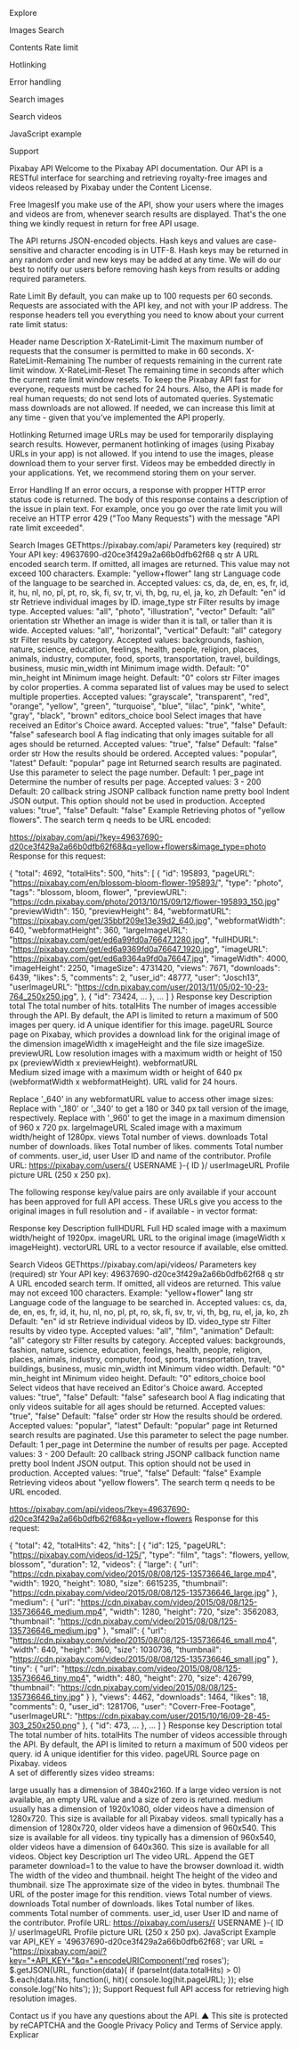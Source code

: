 Explore 


Images
Search

Contents
Rate limit

Hotlinking

Error handling

Search images

Search videos

JavaScript example

Support

Pixabay API
Welcome to the Pixabay API documentation. Our API is a RESTful interface for searching and retrieving royalty-free images and videos released by Pixabay under the Content License.


Free ImagesIf you make use of the API, show your users where the images and videos are from, whenever search results are displayed. That's the one thing we kindly request in return for free API usage.

The API returns JSON-encoded objects. Hash keys and values are case-sensitive and character encoding is in UTF-8. Hash keys may be returned in any random order and new keys may be added at any time. We will do our best to notify our users before removing hash keys from results or adding required parameters.

Rate Limit
By default, you can make up to 100 requests per 60 seconds. Requests are associated with the API key, and not with your IP address. The response headers tell you everything you need to know about your current rate limit status:

Header name	Description
X-RateLimit-Limit	The maximum number of requests that the consumer is permitted to make in 60 seconds.
X-RateLimit-Remaining	The number of requests remaining in the current rate limit window.
X-RateLimit-Reset	The remaining time in seconds after which the current rate limit window resets.
To keep the Pixabay API fast for everyone, requests must be cached for 24 hours. Also, the API is made for real human requests; do not send lots of automated queries. Systematic mass downloads are not allowed. If needed, we can increase this limit at any time - given that you've implemented the API properly.

Hotlinking
Returned image URLs may be used for temporarily displaying search results. However, permanent hotlinking of images (using Pixabay URLs in your app) is not allowed. If you intend to use the images, please download them to your server first. Videos may be embedded directly in your applications. Yet, we recommend storing them on your server.

Error Handling
If an error occurs, a response with propper HTTP error status code is returned. The body of this response contains a description of the issue in plain text. For example, once you go over the rate limit you will receive an HTTP error 429 ("Too Many Requests") with the message "API rate limit exceeded".

Search Images
GEThttps://pixabay.com/api/
Parameters
key (required)	str	Your API key: 49637690-d20ce3f429a2a66b0dfb62f68
q	str	A URL encoded search term. If omitted, all images are returned. This value may not exceed 100 characters.
Example: "yellow+flower"
lang	str	Language code of the language to be searched in.
Accepted values: cs, da, de, en, es, fr, id, it, hu, nl, no, pl, pt, ro, sk, fi, sv, tr, vi, th, bg, ru, el, ja, ko, zh
Default: "en"
id	str	Retrieve individual images by ID.
image_type	str	Filter results by image type.
Accepted values: "all", "photo", "illustration", "vector"
Default: "all"
orientation	str	Whether an image is wider than it is tall, or taller than it is wide.
Accepted values: "all", "horizontal", "vertical"
Default: "all"
category	str	Filter results by category.
Accepted values: backgrounds, fashion, nature, science, education, feelings, health, people, religion, places, animals, industry, computer, food, sports, transportation, travel, buildings, business, music
min_width	int	Minimum image width.
Default: "0"
min_height	int	Minimum image height.
Default: "0"
colors	str	Filter images by color properties. A comma separated list of values may be used to select multiple properties.
Accepted values: "grayscale", "transparent", "red", "orange", "yellow", "green", "turquoise", "blue", "lilac", "pink", "white", "gray", "black", "brown"
editors_choice	bool	Select images that have received an Editor's Choice award.
Accepted values: "true", "false"
Default: "false"
safesearch	bool	A flag indicating that only images suitable for all ages should be returned.
Accepted values: "true", "false"
Default: "false"
order	str	How the results should be ordered.
Accepted values: "popular", "latest"
Default: "popular"
page	int	Returned search results are paginated. Use this parameter to select the page number.
Default: 1
per_page	int	Determine the number of results per page.
Accepted values: 3 - 200
Default: 20
callback	string	JSONP callback function name
pretty	bool	Indent JSON output. This option should not be used in production.
Accepted values: "true", "false"
Default: "false"
Example
Retrieving photos of "yellow flowers". The search term q needs to be URL encoded:

https://pixabay.com/api/?key=49637690-d20ce3f429a2a66b0dfb62f68&q=yellow+flowers&image_type=photo
Response for this request:

{
"total": 4692,
"totalHits": 500,
"hits": [
    {
        "id": 195893,
        "pageURL": "https://pixabay.com/en/blossom-bloom-flower-195893/",
        "type": "photo",
        "tags": "blossom, bloom, flower",
        "previewURL": "https://cdn.pixabay.com/photo/2013/10/15/09/12/flower-195893_150.jpg"
        "previewWidth": 150,
        "previewHeight": 84,
        "webformatURL": "https://pixabay.com/get/35bbf209e13e39d2_640.jpg",
        "webformatWidth": 640,
        "webformatHeight": 360,
        "largeImageURL": "https://pixabay.com/get/ed6a99fd0a76647_1280.jpg",
        "fullHDURL": "https://pixabay.com/get/ed6a9369fd0a76647_1920.jpg",
        "imageURL": "https://pixabay.com/get/ed6a9364a9fd0a76647.jpg",
        "imageWidth": 4000,
        "imageHeight": 2250,
        "imageSize": 4731420,
        "views": 7671,
        "downloads": 6439,
        "likes": 5,
        "comments": 2,
        "user_id": 48777,
        "user": "Josch13",
        "userImageURL": "https://cdn.pixabay.com/user/2013/11/05/02-10-23-764_250x250.jpg",
    },
    {
        "id": 73424,
        ...
    },
    ...
]
}
Response key	Description
total	The total number of hits.
totalHits	The number of images accessible through the API. By default, the API is limited to return a maximum of 500 images per query.
id	A unique identifier for this image.
pageURL	Source page on Pixabay, which provides a download link for the original image of the dimension imageWidth x imageHeight and the file size imageSize.
previewURL	Low resolution images with a maximum width or height of 150 px (previewWidth x previewHeight).
webformatURL	
Medium sized image with a maximum width or height of 640 px (webformatWidth x webformatHeight). URL valid for 24 hours.

Replace '_640' in any webformatURL value to access other image sizes:
Replace with '_180' or '_340' to get a 180 or 340 px tall version of the image, respectively. Replace with '_960' to get the image in a maximum dimension of 960 x 720 px.
largeImageURL	Scaled image with a maximum width/height of 1280px.
views	Total number of views.
downloads	Total number of downloads.
likes	Total number of likes.
comments	Total number of comments.
user_id, user	User ID and name of the contributor. Profile URL: https://pixabay.com/users/{ USERNAME }-{ ID }/
userImageURL	Profile picture URL (250 x 250 px).

The following response key/value pairs are only available if your account has been approved for full API access. These URLs give you access to the original images in full resolution and - if available - in vector format:

Response key	Description
fullHDURL	Full HD scaled image with a maximum width/height of 1920px.
imageURL	URL to the original image (imageWidth x imageHeight).
vectorURL	URL to a vector resource if available, else omitted.

Search Videos
GEThttps://pixabay.com/api/videos/
Parameters
key (required)	str	Your API key: 49637690-d20ce3f429a2a66b0dfb62f68
q	str	A URL encoded search term. If omitted, all videos are returned. This value may not exceed 100 characters.
Example: "yellow+flower"
lang	str	Language code of the language to be searched in.
Accepted values: cs, da, de, en, es, fr, id, it, hu, nl, no, pl, pt, ro, sk, fi, sv, tr, vi, th, bg, ru, el, ja, ko, zh
Default: "en"
id	str	Retrieve individual videos by ID.
video_type	str	Filter results by video type.
Accepted values: "all", "film", "animation"
Default: "all"
category	str	Filter results by category.
Accepted values: backgrounds, fashion, nature, science, education, feelings, health, people, religion, places, animals, industry, computer, food, sports, transportation, travel, buildings, business, music
min_width	int	Minimum video width.
Default: "0"
min_height	int	Minimum video height.
Default: "0"
editors_choice	bool	Select videos that have received an Editor's Choice award.
Accepted values: "true", "false"
Default: "false"
safesearch	bool	A flag indicating that only videos suitable for all ages should be returned.
Accepted values: "true", "false"
Default: "false"
order	str	How the results should be ordered.
Accepted values: "popular", "latest"
Default: "popular"
page	int	Returned search results are paginated. Use this parameter to select the page number.
Default: 1
per_page	int	Determine the number of results per page.
Accepted values: 3 - 200
Default: 20
callback	string	JSONP callback function name
pretty	bool	Indent JSON output. This option should not be used in production.
Accepted values: "true", "false"
Default: "false"
Example
Retrieving videos about "yellow flowers". The search term q needs to be URL encoded.

https://pixabay.com/api/videos/?key=49637690-d20ce3f429a2a66b0dfb62f68&q=yellow+flowers
Response for this request:

{
"total": 42,
"totalHits": 42,
"hits": [
    {
        "id": 125,
        "pageURL": "https://pixabay.com/videos/id-125/",
        "type": "film",
        "tags": "flowers, yellow, blossom",
        "duration": 12,
        "videos": {
            "large": {
                "url": "https://cdn.pixabay.com/video/2015/08/08/125-135736646_large.mp4",
                "width": 1920,
                "height": 1080,
                "size": 6615235,
                "thumbnail": "https://cdn.pixabay.com/video/2015/08/08/125-135736646_large.jpg"
            },
            "medium": {
                "url": "https://cdn.pixabay.com/video/2015/08/08/125-135736646_medium.mp4",
                "width": 1280,
                "height": 720,
                "size": 3562083,
                "thumbnail": "https://cdn.pixabay.com/video/2015/08/08/125-135736646_medium.jpg"
            },
            "small": {
                "url": "https://cdn.pixabay.com/video/2015/08/08/125-135736646_small.mp4",
                "width": 640,
                "height": 360,
                "size": 1030736,
                "thumbnail": "https://cdn.pixabay.com/video/2015/08/08/125-135736646_small.jpg"
            },
            "tiny": {
                "url": "https://cdn.pixabay.com/video/2015/08/08/125-135736646_tiny.mp4",
                "width": 480,
                "height": 270,
                "size": 426799,
                "thumbnail": "https://cdn.pixabay.com/video/2015/08/08/125-135736646_tiny.jpg"
            }
        },
        "views": 4462,
        "downloads": 1464,
        "likes": 18,
        "comments": 0,
        "user_id": 1281706,
        "user": "Coverr-Free-Footage",
        "userImageURL": "https://cdn.pixabay.com/user/2015/10/16/09-28-45-303_250x250.png"
    },
    {
        "id": 473,
        ...
    },
    ...
]
}
Response key	Description
total	The total number of hits.
totalHits	The number of videos accessible through the API. By default, the API is limited to return a maximum of 500 videos per query.
id	A unique identifier for this video.
pageURL	Source page on Pixabay.
videos	
A set of differently sizes video streams:

large usually has a dimension of 3840x2160. If a large video version is not available, an empty URL value and a size of zero is returned.
medium usually has a dimension of 1920x1080, older videos have a dimension of 1280x720. This size is available for all Pixabay videos.
small typically has a dimension of 1280x720, older videos have a dimension of 960x540. This size is available for all videos.
tiny typically has a dimension of 960x540, older videos have a dimension of 640x360. This size is available for all videos.
Object key	Description
url	The video URL. Append the GET parameter download=1 to the value to have the browser download it.
width	The width of the video and thumbnail.
height	The height of the video and thumbnail.
size	The approximate size of the video in bytes.
thumbnail	The URL of the poster image for this rendition.
views	Total number of views.
downloads	Total number of downloads.
likes	Total number of likes.
comments	Total number of comments.
user_id, user	User ID and name of the contributor. Profile URL: https://pixabay.com/users/{ USERNAME }-{ ID }/
userImageURL	Profile picture URL (250 x 250 px).
JavaScript Example
var API_KEY = '49637690-d20ce3f429a2a66b0dfb62f68';
var URL = "https://pixabay.com/api/?key="+API_KEY+"&q="+encodeURIComponent('red roses');
$.getJSON(URL, function(data){
if (parseInt(data.totalHits) > 0)
    $.each(data.hits, function(i, hit){ console.log(hit.pageURL); });
else
    console.log('No hits');
});
Support
Request full API access for retrieving high resolution images.

Contact us if you have any questions about the API.
▲
This site is protected by reCAPTCHA and the Google Privacy Policy and Terms of Service apply.
Explicar